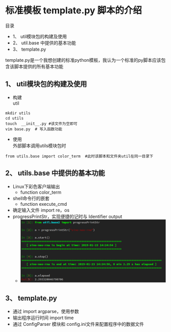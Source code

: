 # 标准模板 template.py 脚本的介绍
目录
<!-- MarkdownTOC -->

- 1、 util模块包的构建及使用
- 2、 util.base 中提供的基本功能
- 3、 template.py

<!-- /MarkdownTOC -->



template.py是一个我想创建的标准python模板，我认为一个标准的py脚本应该包含该脚本提供的所有基本功能

## 1、 util模块包的构建及使用
+ 构建  
util
```
mkdir utils
cd utils 
touch  __init__.py #该文件为空即可
vim base.py  # 写入函数功能
```
+ 使用  
外部脚本调用utils模块包时
```
from utils.base import color_term  #此时该脚本和文件夹util在同一目录下
```

## 2、 utils.base 中提供的基本功能
+ Linux下彩色客户端输出
    * function color_term
+ shell命令行的嵌套
    * function execute_cmd 
+ 确定输入文件 import re，os
+ progressPrintStr，实现便捷的记时与 Identifier output
    + ![](./images/Snipaste_2019-01-23_14-32-58.png)
## 3、 template.py
+ 通过 import argparse，使用参数
+ 输出程序运行时间 import time
+ 通过 ConfigParser 模块和 config.ini文件来配置程序中的数据文件

